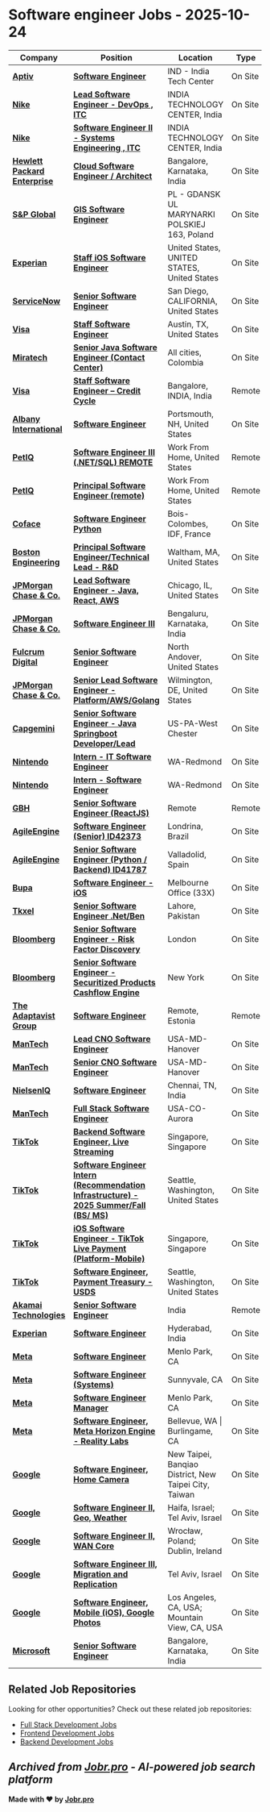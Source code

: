 # Software engineer Jobs - 2025-10-24

| Company | Position | Location | Type | Date |
| ------- | -------- | -------- | ---- | ------ |
| **[Aptiv](https://www.aptiv.com/)** | **[Software Engineer](https://jobr.pro/job/30887419/software-engineer?utm_source=github&utm_medium=repo&utm_campaign=github-software-engineering-jobs)** | IND - India Tech Center | On Site | Oct 24 |
| **[Nike](https://www.nike.com/)** | **[Lead Software Engineer - DevOps , ITC](https://jobr.pro/job/30893983/lead-software-engineer-devops-itc?utm_source=github&utm_medium=repo&utm_campaign=github-software-engineering-jobs)** | INDIA TECHNOLOGY CENTER, India | On Site | Oct 24 |
| **[Nike](https://www.nike.com/)** | **[Software Engineer II - Systems Engineering , ITC](https://jobr.pro/job/30893982/software-engineer-ii-systems-engineering-itc?utm_source=github&utm_medium=repo&utm_campaign=github-software-engineering-jobs)** | INDIA TECHNOLOGY CENTER, India | On Site | Oct 24 |
| **[Hewlett Packard Enterprise](https://www.hpe.com/)** | **[Cloud Software Engineer / Architect](https://jobr.pro/job/30892115/cloud-software-engineer-architect?utm_source=github&utm_medium=repo&utm_campaign=github-software-engineering-jobs)** | Bangalore, Karnataka, India | On Site | Oct 24 |
| **[S&P Global](https://www.spglobal.com/)** | **[GIS Software Engineer](https://jobr.pro/job/30892717/gis-software-engineer?utm_source=github&utm_medium=repo&utm_campaign=github-software-engineering-jobs)** | PL - GDANSK UL MARYNARKI POLSKIEJ 163, Poland | On Site | Oct 24 |
| **[Experian](https://www.experian.com/)** | **[Staff iOS Software Engineer](https://jobr.pro/job/30891068/staff-ios-software-engineer?utm_source=github&utm_medium=repo&utm_campaign=github-software-engineering-jobs)** | United States, UNITED STATES, United States | On Site | Oct 23 |
| **[ServiceNow](https://www.servicenow.com)** | **[Senior Software Engineer](https://jobr.pro/job/30891108/senior-software-engineer?utm_source=github&utm_medium=repo&utm_campaign=github-software-engineering-jobs)** | San Diego, CALIFORNIA, United States | On Site | Oct 23 |
| **[Visa](https://visa.com)** | **[Staff Software Engineer](https://jobr.pro/job/30891128/staff-software-engineer?utm_source=github&utm_medium=repo&utm_campaign=github-software-engineering-jobs)** | Austin, TX, United States | On Site | Oct 23 |
| **[Miratech](https://miratechgroup.com/)** | **[Senior Java Software Engineer (Contact Center)](https://jobr.pro/job/30891129/senior-java-software-engineer-contact-center?utm_source=github&utm_medium=repo&utm_campaign=github-software-engineering-jobs)** | All cities, Colombia | On Site | Oct 23 |
| **[Visa](https://visa.com)** | **[Staff Software Engineer – Credit Cycle](https://jobr.pro/job/30891135/staff-software-engineer-credit-cycle?utm_source=github&utm_medium=repo&utm_campaign=github-software-engineering-jobs)** | Bangalore, INDIA, India | Remote | Oct 23 |
| **[Albany International](https://www.albint.com/)** | **[Software Engineer](https://jobr.pro/job/30873850/software-engineer?utm_source=github&utm_medium=repo&utm_campaign=github-software-engineering-jobs)** | Portsmouth, NH, United States | On Site | Oct 23 |
| **[PetIQ](https://petiq.com/)** | **[Software Engineer III (.NET/SQL) REMOTE](https://jobr.pro/job/30871578/software-engineer-iii-netsql-remote?utm_source=github&utm_medium=repo&utm_campaign=github-software-engineering-jobs)** | Work From Home, United States | Remote | Oct 23 |
| **[PetIQ](https://petiq.com/)** | **[Principal Software Engineer (remote)](https://jobr.pro/job/30871520/principal-software-engineer-remote?utm_source=github&utm_medium=repo&utm_campaign=github-software-engineering-jobs)** | Work From Home, United States | Remote | Oct 23 |
| **[Coface](https://www.coface.com)** | **[Software Engineer Python](https://jobr.pro/job/30891233/software-engineer-python?utm_source=github&utm_medium=repo&utm_campaign=github-software-engineering-jobs)** | Bois-Colombes, IDF, France | On Site | Oct 23 |
| **[Boston Engineering](https://www.boston-engineering.com/)** | **[Principal Software Engineer/Technical Lead - R&D](https://jobr.pro/job/30890983/principal-software-engineertechnical-lead-rd?utm_source=github&utm_medium=repo&utm_campaign=github-software-engineering-jobs)** | Waltham, MA, United States | On Site | Oct 23 |
| **[JPMorgan Chase & Co.](https://www.jpmorganchase.com/)** | **[Lead Software Engineer - Java, React, AWS](https://jobr.pro/job/30859736/lead-software-engineer-java-react-aws?utm_source=github&utm_medium=repo&utm_campaign=github-software-engineering-jobs)** | Chicago, IL, United States | On Site | Oct 23 |
| **[JPMorgan Chase & Co.](https://www.jpmorganchase.com/)** | **[Software Engineer III](https://jobr.pro/job/30859823/software-engineer-iii?utm_source=github&utm_medium=repo&utm_campaign=github-software-engineering-jobs)** | Bengaluru, Karnataka, India | On Site | Oct 23 |
| **[Fulcrum Digital](https://fulcrumdigital.com/)** | **[Senior Software Engineer](https://jobr.pro/job/30856735/senior-software-engineer?utm_source=github&utm_medium=repo&utm_campaign=github-software-engineering-jobs)** | North Andover, United States | On Site | Oct 23 |
| **[JPMorgan Chase & Co.](https://www.jpmorganchase.com/)** | **[Senior Lead Software Engineer - Platform/AWS/Golang](https://jobr.pro/job/30859816/senior-lead-software-engineer-platformawsgolang?utm_source=github&utm_medium=repo&utm_campaign=github-software-engineering-jobs)** | Wilmington, DE, United States | On Site | Oct 23 |
| **[Capgemini](https://www.capgemini.com/)** | **[Senior Software Engineer - Java Springboot Developer/Lead](https://jobr.pro/job/30856183/senior-software-engineer-java-springboot-developerlead?utm_source=github&utm_medium=repo&utm_campaign=github-software-engineering-jobs)** | US-PA-West Chester | On Site | Oct 23 |
| **[Nintendo](https://www.nintendo.com/)** | **[Intern - IT Software Engineer](https://jobr.pro/job/30856019/intern-it-software-engineer?utm_source=github&utm_medium=repo&utm_campaign=github-software-engineering-jobs)** | WA-Redmond | On Site | Oct 23 |
| **[Nintendo](https://www.nintendo.com/)** | **[Intern - Software Engineer](https://jobr.pro/job/30855984/intern-software-engineer?utm_source=github&utm_medium=repo&utm_campaign=github-software-engineering-jobs)** | WA-Redmond | On Site | Oct 23 |
| **[GBH](https://gbh.tech/)** | **[Senior Software Engineer (ReactJS)](https://jobr.pro/job/30855413/senior-software-engineer-reactjs?utm_source=github&utm_medium=repo&utm_campaign=github-software-engineering-jobs)** | Remote | Remote | Oct 23 |
| **[AgileEngine](https://agileengine.com/)** | **[Software Engineer (Senior) ID42373](https://jobr.pro/job/30855250/software-engineer-senior-id42373?utm_source=github&utm_medium=repo&utm_campaign=github-software-engineering-jobs)** | Londrina, Brazil | On Site | Oct 23 |
| **[AgileEngine](https://agileengine.com/)** | **[Senior Software Engineer (Python / Backend) ID41787](https://jobr.pro/job/30855045/senior-software-engineer-python-backend-id41787?utm_source=github&utm_medium=repo&utm_campaign=github-software-engineering-jobs)** | Valladolid, Spain | On Site | Oct 23 |
| **[Bupa](https://www.bupa.com.au/)** | **[Software Engineer - iOS](https://jobr.pro/job/30854555/software-engineer-ios?utm_source=github&utm_medium=repo&utm_campaign=github-software-engineering-jobs)** | Melbourne Office (33X) | On Site | Oct 23 |
| **[Tkxel](https://tkxel.com/)** | **[Senior Software Engineer .Net/Ben](https://jobr.pro/job/30854126/senior-software-engineer-netben?utm_source=github&utm_medium=repo&utm_campaign=github-software-engineering-jobs)** | Lahore, Pakistan | On Site | Oct 23 |
| **[Bloomberg](https://www.bloomberg.com/)** | **[Senior Software Engineer - Risk Factor Discovery](https://jobr.pro/job/30853226/senior-software-engineer-risk-factor-discovery?utm_source=github&utm_medium=repo&utm_campaign=github-software-engineering-jobs)** | London | On Site | Oct 23 |
| **[Bloomberg](https://www.bloomberg.com/)** | **[Senior Software Engineer - Securitized Products Cashflow Engine](https://jobr.pro/job/30853206/senior-software-engineer-securitized-products-cashflow-engine?utm_source=github&utm_medium=repo&utm_campaign=github-software-engineering-jobs)** | New York | On Site | Oct 23 |
| **[The Adaptavist Group](https://www.theadaptavistgroup.com/)** | **[Software Engineer](https://jobr.pro/job/30851092/software-engineer?utm_source=github&utm_medium=repo&utm_campaign=github-software-engineering-jobs)** | Remote, Estonia | Remote | Oct 23 |
| **[ManTech](https://www.mantech.com/)** | **[Lead CNO Software Engineer](https://jobr.pro/job/30849735/lead-cno-software-engineer?utm_source=github&utm_medium=repo&utm_campaign=github-software-engineering-jobs)** | USA-MD-Hanover | On Site | Oct 23 |
| **[ManTech](https://www.mantech.com/)** | **[Senior CNO Software Engineer](https://jobr.pro/job/30849710/senior-cno-software-engineer?utm_source=github&utm_medium=repo&utm_campaign=github-software-engineering-jobs)** | USA-MD-Hanover | On Site | Oct 23 |
| **[NielsenIQ](https://nielseniq.com)** | **[Software Engineer](https://jobr.pro/job/30851097/software-engineer?utm_source=github&utm_medium=repo&utm_campaign=github-software-engineering-jobs)** | Chennai, TN, India | On Site | Oct 23 |
| **[ManTech](https://www.mantech.com/)** | **[Full Stack Software Engineer](https://jobr.pro/job/30849617/full-stack-software-engineer?utm_source=github&utm_medium=repo&utm_campaign=github-software-engineering-jobs)** | USA-CO-Aurora | On Site | Oct 23 |
| **[TikTok](https://www.tiktok.com/)** | **[Backend Software Engineer, Live Streaming](https://jobr.pro/job/30848702/backend-software-engineer-live-streaming?utm_source=github&utm_medium=repo&utm_campaign=github-software-engineering-jobs)** | Singapore, Singapore | On Site | Oct 23 |
| **[TikTok](https://www.tiktok.com/)** | **[Software Engineer Intern (Recommendation Infrastructure) - 2025 Summer/Fall (BS/ MS)](https://jobr.pro/job/30848699/software-engineer-intern-recommendation-infrastructure-2025-summerfall-bs-ms?utm_source=github&utm_medium=repo&utm_campaign=github-software-engineering-jobs)** | Seattle, Washington, United States | On Site | Oct 23 |
| **[TikTok](https://www.tiktok.com/)** | **[iOS Software Engineer - TikTok Live Payment (Platform-Mobile)](https://jobr.pro/job/30848683/ios-software-engineer-tiktok-live-payment-platform-mobile?utm_source=github&utm_medium=repo&utm_campaign=github-software-engineering-jobs)** | Singapore, Singapore | On Site | Oct 23 |
| **[TikTok](https://www.tiktok.com/)** | **[Software Engineer, Payment Treasury - USDS](https://jobr.pro/job/30848655/software-engineer-payment-treasury-usds?utm_source=github&utm_medium=repo&utm_campaign=github-software-engineering-jobs)** | Seattle, Washington, United States | On Site | Oct 23 |
| **[Akamai Technologies](https://www.akamai.com/)** | **[Senior Software Engineer](https://jobr.pro/job/30860395/senior-software-engineer?utm_source=github&utm_medium=repo&utm_campaign=github-software-engineering-jobs)** | India | Remote | Oct 23 |
| **[Experian](https://www.experian.com/)** | **[Software Engineer](https://jobr.pro/job/30851149/software-engineer?utm_source=github&utm_medium=repo&utm_campaign=github-software-engineering-jobs)** | Hyderabad, India | On Site | Oct 23 |
| **[Meta](https://www.meta.com/)** | **[Software Engineer](https://jobr.pro/job/30845301/software-engineer?utm_source=github&utm_medium=repo&utm_campaign=github-software-engineering-jobs)** | Menlo Park, CA | On Site | Oct 23 |
| **[Meta](https://www.meta.com/)** | **[Software Engineer (Systems)](https://jobr.pro/job/30845285/software-engineer-systems?utm_source=github&utm_medium=repo&utm_campaign=github-software-engineering-jobs)** | Sunnyvale, CA | On Site | Oct 23 |
| **[Meta](https://www.meta.com/)** | **[Software Engineer Manager](https://jobr.pro/job/30845278/software-engineer-manager?utm_source=github&utm_medium=repo&utm_campaign=github-software-engineering-jobs)** | Menlo Park, CA | On Site | Oct 23 |
| **[Meta](https://www.meta.com/)** | **[Software Engineer, Meta Horizon Engine - Reality Labs](https://jobr.pro/job/30845222/software-engineer-meta-horizon-engine-reality-labs?utm_source=github&utm_medium=repo&utm_campaign=github-software-engineering-jobs)** | Bellevue, WA \| Burlingame, CA | On Site | Oct 23 |
| **[Google](https://www.google.com/)** | **[Software Engineer, Home Camera](https://jobr.pro/job/30844458/software-engineer-home-camera?utm_source=github&utm_medium=repo&utm_campaign=github-software-engineering-jobs)** | New Taipei, Banqiao District, New Taipei City, Taiwan | On Site | Oct 23 |
| **[Google](https://www.google.com/)** | **[Software Engineer II, Geo, Weather](https://jobr.pro/job/30844440/software-engineer-ii-geo-weather?utm_source=github&utm_medium=repo&utm_campaign=github-software-engineering-jobs)** | Haifa, Israel; Tel Aviv, Israel | On Site | Oct 23 |
| **[Google](https://www.google.com/)** | **[Software Engineer II, WAN Core](https://jobr.pro/job/30844432/software-engineer-ii-wan-core?utm_source=github&utm_medium=repo&utm_campaign=github-software-engineering-jobs)** | Wrocław, Poland; Dublin, Ireland | On Site | Oct 23 |
| **[Google](https://www.google.com/)** | **[Software Engineer III, Migration and Replication](https://jobr.pro/job/30844419/software-engineer-iii-migration-and-replication?utm_source=github&utm_medium=repo&utm_campaign=github-software-engineering-jobs)** | Tel Aviv, Israel | On Site | Oct 23 |
| **[Google](https://www.google.com/)** | **[Software Engineer, Mobile (iOS), Google Photos](https://jobr.pro/job/30844437/software-engineer-mobile-ios-google-photos?utm_source=github&utm_medium=repo&utm_campaign=github-software-engineering-jobs)** | Los Angeles, CA, USA; Mountain View, CA, USA | On Site | Oct 23 |
| **[Microsoft](https://www.microsoft.com/)** | **[Senior Software Engineer](https://jobr.pro/job/30845917/senior-software-engineer?utm_source=github&utm_medium=repo&utm_campaign=github-software-engineering-jobs)** | Bangalore, Karnataka, India | On Site | Oct 23 |

## Related Job Repositories

Looking for other opportunities? Check out these related job repositories:

- [Full Stack Development Jobs](https://github.com/jobs-jobr-pro/Full-Stack-Development-Jobs)
- [Frontend Development Jobs](https://github.com/jobs-jobr-pro/Frontend-Development-Jobs)
- [Backend Development Jobs](https://github.com/jobs-jobr-pro/Backend-Development-Jobs)



*Archived from [Jobr.pro](https://jobr.pro?utm_source=github&utm_medium=repo&utm_campaign=github-software-engineering-jobs) - AI-powered job search platform*
---

**Made with ❤️ by [Jobr.pro](https://jobr.pro?utm_source=github&utm_medium=repo&utm_campaign=github-software-engineering-jobs)**
